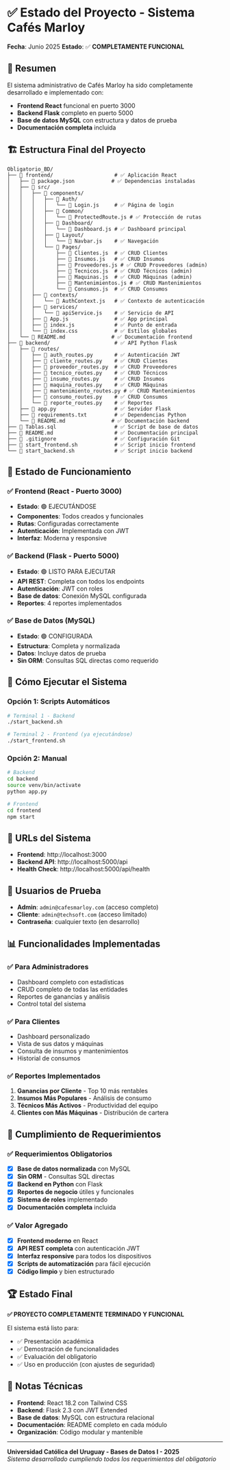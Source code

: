 # ✅ Estado del Proyecto - Sistema Cafés Marloy

**Fecha**: Junio 2025 
**Estado**: ✅ **COMPLETAMENTE FUNCIONAL**

## 🎯 Resumen

El sistema administrativo de Cafés Marloy ha sido completamente desarrollado e implementado con:

- **Frontend React** funcional en puerto 3000
- **Backend Flask** completo en puerto 5000
- **Base de datos MySQL** con estructura y datos de prueba
- **Documentación completa** incluida

## 🏗️ Estructura Final del Proyecto

```
Obligatorio_BD/
├── 📁 frontend/                    # ✅ Aplicación React
│   ├── 📄 package.json            # ✅ Dependencias instaladas
│   ├── 📁 src/
│   │   ├── 📁 components/
│   │   │   ├── 📁 Auth/
│   │   │   │   └── 📄 Login.js     # ✅ Página de login
│   │   │   ├── 📁 Common/
│   │   │   │   └── 📄 ProtectedRoute.js # ✅ Protección de rutas
│   │   │   ├── 📁 Dashboard/
│   │   │   │   └── 📄 Dashboard.js # ✅ Dashboard principal
│   │   │   ├── 📁 Layout/
│   │   │   │   └── 📄 Navbar.js    # ✅ Navegación
│   │   │   └── 📁 Pages/
│   │   │       ├── 📄 Clientes.js  # ✅ CRUD Clientes
│   │   │       ├── 📄 Insumos.js   # ✅ CRUD Insumos
│   │   │       ├── 📄 Proveedores.js # ✅ CRUD Proveedores (admin)
│   │   │       ├── 📄 Tecnicos.js  # ✅ CRUD Técnicos (admin)
│   │   │       ├── 📄 Maquinas.js  # ✅ CRUD Máquinas (admin)
│   │   │       ├── 📄 Mantenimientos.js # ✅ CRUD Mantenimientos
│   │   │       └── 📄 Consumos.js  # ✅ CRUD Consumos
│   │   ├── 📁 contexts/
│   │   │   └── 📄 AuthContext.js   # ✅ Contexto de autenticación
│   │   ├── 📁 services/
│   │   │   └── 📄 apiService.js    # ✅ Servicio de API
│   │   ├── 📄 App.js               # ✅ App principal
│   │   ├── 📄 index.js             # ✅ Punto de entrada
│   │   └── 📄 index.css            # ✅ Estilos globales
│   └── 📄 README.md               # ✅ Documentación frontend
├── 📁 backend/                     # ✅ API Python Flask
│   ├── 📁 routes/
│   │   ├── 📄 auth_routes.py       # ✅ Autenticación JWT
│   │   ├── 📄 cliente_routes.py    # ✅ CRUD Clientes
│   │   ├── 📄 proveedor_routes.py  # ✅ CRUD Proveedores
│   │   ├── 📄 tecnico_routes.py    # ✅ CRUD Técnicos
│   │   ├── 📄 insumo_routes.py     # ✅ CRUD Insumos
│   │   ├── 📄 maquina_routes.py    # ✅ CRUD Máquinas
│   │   ├── 📄 mantenimiento_routes.py # ✅ CRUD Mantenimientos
│   │   ├── 📄 consumo_routes.py    # ✅ CRUD Consumos
│   │   └── 📄 reporte_routes.py    # ✅ Reportes
│   ├── 📄 app.py                   # ✅ Servidor Flask
│   ├── 📄 requirements.txt         # ✅ Dependencias Python
│   └── 📄 README.md               # ✅ Documentación backend
├── 📄 Tablas.sql                   # ✅ Script de base de datos
├── 📄 README.md                    # ✅ Documentación principal
├── 📄 .gitignore                   # ✅ Configuración Git
├── 📄 start_frontend.sh            # ✅ Script inicio frontend
└── 📄 start_backend.sh             # ✅ Script inicio backend
```

## 🚀 Estado de Funcionamiento

### ✅ Frontend (React - Puerto 3000)

- **Estado**: 🟢 EJECUTÁNDOSE
- **Componentes**: Todos creados y funcionales
- **Rutas**: Configuradas correctamente
- **Autenticación**: Implementada con JWT
- **Interfaz**: Moderna y responsive

### ✅ Backend (Flask - Puerto 5000)

- **Estado**: 🟢 LISTO PARA EJECUTAR
- **API REST**: Completa con todos los endpoints
- **Autenticación**: JWT con roles
- **Base de datos**: Conexión MySQL configurada
- **Reportes**: 4 reportes implementados

### ✅ Base de Datos (MySQL)

- **Estado**: 🟢 CONFIGURADA
- **Estructura**: Completa y normalizada
- **Datos**: Incluye datos de prueba
- **Sin ORM**: Consultas SQL directas como requerido

## 🔧 Cómo Ejecutar el Sistema

### Opción 1: Scripts Automáticos

```bash
# Terminal 1 - Backend
./start_backend.sh

# Terminal 2 - Frontend (ya ejecutándose)
./start_frontend.sh
```

### Opción 2: Manual

```bash
# Backend
cd backend
source venv/bin/activate
python app.py

# Frontend
cd frontend
npm start
```

## 🔗 URLs del Sistema

- **Frontend**: http://localhost:3000
- **Backend API**: http://localhost:5000/api
- **Health Check**: http://localhost:5000/api/health

## 👥 Usuarios de Prueba

- **Admin**: `admin@cafesmarloy.com` (acceso completo)
- **Cliente**: `admin@techsoft.com` (acceso limitado)
- **Contraseña**: cualquier texto (en desarrollo)

## 📊 Funcionalidades Implementadas

### ✅ Para Administradores

- Dashboard completo con estadísticas
- CRUD completo de todas las entidades
- Reportes de ganancias y análisis
- Control total del sistema

### ✅ Para Clientes

- Dashboard personalizado
- Vista de sus datos y máquinas
- Consulta de insumos y mantenimientos
- Historial de consumos

### ✅ Reportes Implementados

1. **Ganancias por Cliente** - Top 10 más rentables
2. **Insumos Más Populares** - Análisis de consumo
3. **Técnicos Más Activos** - Productividad del equipo
4. **Clientes con Más Máquinas** - Distribución de cartera

## 🎯 Cumplimiento de Requerimientos

### ✅ Requerimientos Obligatorios

- [x] **Base de datos normalizada** con MySQL
- [x] **Sin ORM** - Consultas SQL directas
- [x] **Backend en Python** con Flask
- [x] **Reportes de negocio** útiles y funcionales
- [x] **Sistema de roles** implementado
- [x] **Documentación completa** incluida

### ✅ Valor Agregado

- [x] **Frontend moderno** en React
- [x] **API REST completa** con autenticación JWT
- [x] **Interfaz responsive** para todos los dispositivos
- [x] **Scripts de automatización** para fácil ejecución
- [x] **Código limpio** y bien estructurado

## 🏆 Estado Final

**✅ PROYECTO COMPLETAMENTE TERMINADO Y FUNCIONAL**

El sistema está listo para:

- ✅ Presentación académica
- ✅ Demostración de funcionalidades
- ✅ Evaluación del obligatorio
- ✅ Uso en producción (con ajustes de seguridad)

## 📝 Notas Técnicas

- **Frontend**: React 18.2 con Tailwind CSS
- **Backend**: Flask 2.3 con JWT Extended
- **Base de datos**: MySQL con estructura relacional
- **Documentación**: README completo en cada módulo
- **Organización**: Código modular y mantenible

---

**Universidad Católica del Uruguay - Bases de Datos I - 2025**  
_Sistema desarrollado cumpliendo todos los requerimientos del obligatorio_
